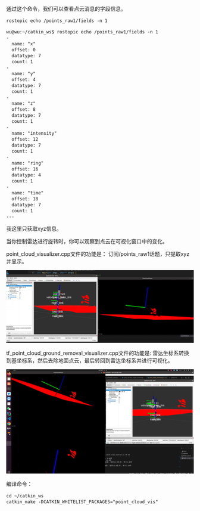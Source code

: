 通过这个命令，我们可以查看点云消息的字段信息。
```shell
rostopic echo /points_raw1/fields -n 1
```

```shell
wu@wu:~/catkin_ws$ rostopic echo /points_raw1/fields -n 1
- 
  name: "x"
  offset: 0
  datatype: 7
  count: 1
- 
  name: "y"
  offset: 4
  datatype: 7
  count: 1
- 
  name: "z"
  offset: 8
  datatype: 7
  count: 1
- 
  name: "intensity"
  offset: 12
  datatype: 7
  count: 1
- 
  name: "ring"
  offset: 16
  datatype: 4
  count: 1
- 
  name: "time"
  offset: 18
  datatype: 7
  count: 1
---
```
我这里只获取xyz信息。

当你控制雷达进行旋转时，你可以观察到点云在可视化窗口中的变化。

point_cloud_visualizer.cpp文件的功能是：
订阅/points_raw1话题，只提取xyz并显示。

![Alt text](imgs/image.png)

tf_point_cloud_ground_removal_visualizer.cpp文件的功能是:
雷达坐标系转换到基坐标系，然后去除地面点云，最后转回到雷达坐标系并进行可视化。

![Alt text](imgs/2.png)

编译命令：
```shell
cd ~/catkin_ws
catkin_make -DCATKIN_WHITELIST_PACKAGES="point_cloud_vis"
```